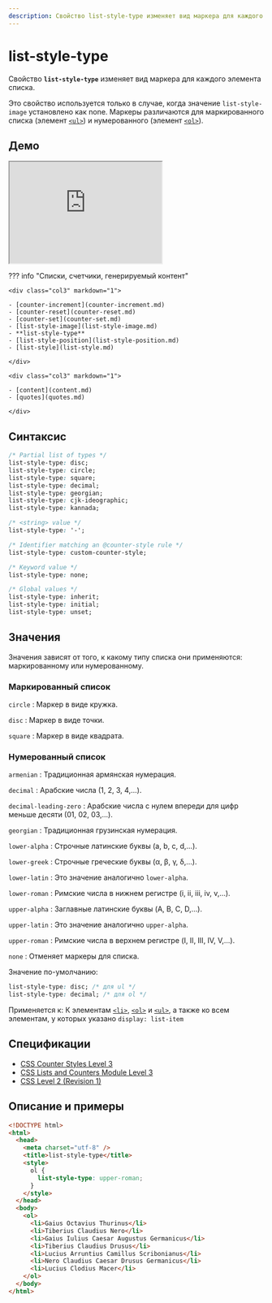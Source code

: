 ```yaml
---
description: Свойство list-style-type изменяет вид маркера для каждого элемента списка
---
```


# list-style-type

Свойство **`list-style-type`** изменяет вид маркера для каждого элемента списка.

Это свойство используется только в случае, когда значение `list-style-image` установлено как none. Маркеры различаются для маркированного списка (элемент [`<ul>`](/html/ul/)) и нумерованного (элемент [`<ol>`](/html/ol/)).

## Демо

<iframe class="interactive is-default-height" height="200" src="https://interactive-examples.mdn.mozilla.net/pages/css/list-style-type.html" title="MDN Web Docs Interactive Example" loading="lazy" data-readystate="complete"></iframe>

??? info "Списки, счетчики, генерируемый контент"

    <div class="col3" markdown="1">

    - [counter-increment](counter-increment.md)
    - [counter-reset](counter-reset.md)
    - [counter-set](counter-set.md)
    - [list-style-image](list-style-image.md)
    - **list-style-type**
    - [list-style-position](list-style-position.md)
    - [list-style](list-style.md)

    </div>

    <div class="col3" markdown="1">

    - [content](content.md)
    - [quotes](quotes.md)

    </div>

## Синтаксис

```css
/* Partial list of types */
list-style-type: disc;
list-style-type: circle;
list-style-type: square;
list-style-type: decimal;
list-style-type: georgian;
list-style-type: cjk-ideographic;
list-style-type: kannada;

/* <string> value */
list-style-type: '-';

/* Identifier matching an @counter-style rule */
list-style-type: custom-counter-style;

/* Keyword value */
list-style-type: none;

/* Global values */
list-style-type: inherit;
list-style-type: initial;
list-style-type: unset;
```

## Значения

Значения зависят от того, к какому типу списка они применяются: маркированному или нумерованному.

### Маркированный список

`circle`
: Маркер в виде кружка.

`disc`
: Маркер в виде точки.

`square`
: Маркер в виде квадрата.

### Нумерованный список

`armenian`
: Традиционная армянская нумерация.

`decimal`
: Арабские числа (1, 2, 3, 4,...).

`decimal-leading-zero`
: Арабские числа с нулем впереди для цифр меньше десяти (01, 02, 03,...).

`georgian`
: Традиционная грузинская нумерация.

`lower-alpha`
: Строчные латинские буквы (a, b, c, d,...).

`lower-greek`
: Строчные греческие буквы (α, β, γ, δ,...).

`lower-latin`
: Это значение аналогично `lower-alpha`.

`lower-roman`
: Римские числа в нижнем регистре (i, ii, iii, iv, v,...).

`upper-alpha`
: Заглавные латинские буквы (A, B, C, D,...).

`upper-latin`
: Это значение аналогично `upper-alpha`.

`upper-roman`
: Римские числа в верхнем регистре (I, II, III, IV, V,...).

`none`
: Отменяет маркеры для списка.

Значение по-умолчанию:

```css
list-style-type: disc; /* для ul */
list-style-type: decimal; /* для ol */
```

Применяется к: К элементам [`<li>`](../html/li.md), [`<ol>`](../html/ol.md) и [`<ul>`](../html/ul.md), а также ко всем элементам, у которых указано `display: list-item`

## Спецификации

- [CSS Counter Styles Level 3](http://dev.w3.org/csswg/css-counter-styles-3/#extending-css2)
- [CSS Lists and Counters Module Level 3](http://dev.w3.org/csswg/css3-lists/#list-style-type)
- [CSS Level 2 (Revision 1)](http://www.w3.org/TR/CSS2/generate.html#propdef-list-style-type)

## Описание и примеры

```html
<!DOCTYPE html>
<html>
  <head>
    <meta charset="utf-8" />
    <title>list-style-type</title>
    <style>
      ol {
        list-style-type: upper-roman;
      }
    </style>
  </head>
  <body>
    <ol>
      <li>Gaius Octavius Thurinus</li>
      <li>Tiberius Claudius Nero</li>
      <li>Gaius Iulius Caesar Augustus Germanicus</li>
      <li>Tiberius Claudius Drusus</li>
      <li>Lucius Arruntius Camillus Scribonianus</li>
      <li>Nero Claudius Caesar Drusus Germanicus</li>
      <li>Lucius Clodius Macer</li>
    </ol>
  </body>
</html>
```
